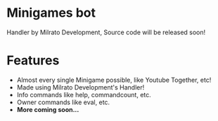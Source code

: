 # Minigames bot
Handler by Milrato Development,  Source code will be released soon!

# Features 
- Almost every single Minigame possible, like Youtube Together, etc!
- Made using Milrato Development's Handler! 
- Info commands like help, commandcount, etc.
- Owner commands like eval, etc.
- **More coming soon...**
